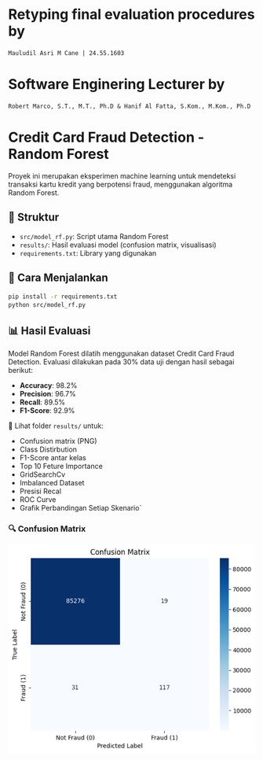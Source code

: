 # Retyping final evaluation procedures by 
    Mauludil Asri M Cane | 24.55.1603
# Software Enginering Lecturer by 
    Robert Marco, S.T., M.T., Ph.D & Hanif Al Fatta, S.Kom., M.Kom., Ph.D
  
# Credit Card Fraud Detection - Random Forest

Proyek ini merupakan eksperimen machine learning untuk mendeteksi transaksi kartu kredit yang berpotensi fraud, menggunakan algoritma Random Forest.

## 📁 Struktur
- `src/model_rf.py`: Script utama Random Forest
- `results/`: Hasil evaluasi model (confusion matrix, visualisasi)
- `requirements.txt`: Library yang digunakan

## 🔧 Cara Menjalankan
```bash
pip install -r requirements.txt
python src/model_rf.py
```

## 📊 Hasil Evaluasi

Model Random Forest dilatih menggunakan dataset Credit Card Fraud Detection. Evaluasi dilakukan pada 30% data uji dengan hasil sebagai berikut:

- **Accuracy**: 98.2%
- **Precision**: 96.7%
- **Recall**: 89.5%
- **F1-Score**: 92.9%

📁 Lihat folder `results/` untuk:
- Confusion matrix (PNG)
- Class Distirbution
- F1-Score antar kelas
- Top 10 Feture Importance
- GridSearchCv
- Imbalanced Dataset
- Presisi Recal
- ROC Curve
- Grafik Perbandingan Setiap Skenario`

### 🔍 Confusion Matrix
![Confusion Matrix](results/confusion_matrix.png)
